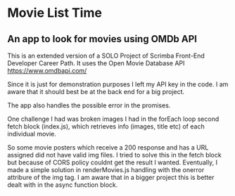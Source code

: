 # Movie List Time
## An app to look for movies using OMDb API

This is an extended version of a SOLO Project of Scrimba Front-End Developer Career Path.
It uses the Open Movie Database API https://www.omdbapi.com/

Since it is just for demonstration purposes I left my API key in the code. I am aware that it should best be at the back end for a big project.

The app also handles the possible error in the promises.

One challenge I had was broken images I had in the forEach loop second fetch block (index.js), which retrieves info
(images, title etc) of each individual movie.

So some movie posters which receive a 200 response and has a URL assigned did not have valid img files. I tried to solve
this in the fetch block but because of CORS policy couldnt get the result I wanted. Eventually, I made a simple solution
in renderMovies.js handling with the onerror attribure of the img tag. I am aware that in a bigger project this is
better dealt with in the async function block.
